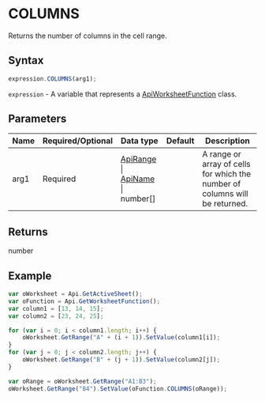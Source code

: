 # COLUMNS

Returns the number of columns in the cell range.

## Syntax

```javascript
expression.COLUMNS(arg1);
```

`expression` - A variable that represents a [ApiWorksheetFunction](../ApiWorksheetFunction.md) class.

## Parameters

| **Name** | **Required/Optional** | **Data type** | **Default** | **Description** |
| ------------- | ------------- | ------------- | ------------- | ------------- |
| arg1 | Required | [ApiRange](../../ApiRange/ApiRange.md) \| [ApiName](../../ApiName/ApiName.md) \| number[] |  | A range or array of cells for which the number of columns will be returned. |

## Returns

number

## Example



```javascript editor-xlsx
var oWorksheet = Api.GetActiveSheet();
var oFunction = Api.GetWorksheetFunction();
var column1 = [13, 14, 15];
var column2 = [23, 24, 25];

for (var i = 0; i < column1.length; i++) {
    oWorksheet.GetRange("A" + (i + 1)).SetValue(column1[i]);
}
for (var j = 0; j < column2.length; j++) {
    oWorksheet.GetRange("B" + (j + 1)).SetValue(column2[j]);
}

var oRange = oWorksheet.GetRange("A1:B3");
oWorksheet.GetRange("B4").SetValue(oFunction.COLUMNS(oRange));
```

